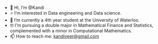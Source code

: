 - 👋 Hi, I’m @Kandi
- ⭐️ I’m interested in Data engineering and Data science.
- 👑 I’m currently a 4th year student at the University of Waterloo.
- 🤓 I'm pursuing a double major in Mathematical Finance and Statistics, complemented with a minor in Computational Mathematics.
- 📫 How to reach me: kandiveer@gmail.com

<!---
kandiveera/kandiveera is a ✨ special ✨ repository because its `README.md` (this file) appears on your GitHub profile.
You can click the Preview link to take a look at your changes.
--->
